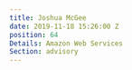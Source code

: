 ```yaml
---
title: Joshua McGee
date: 2019-11-18 15:26:00 Z
position: 64
Details: Amazon Web Services
Section: advisory
---
```


